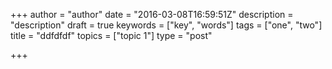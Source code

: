 +++
author = "author"
date = "2016-03-08T16:59:51Z"
description = "description"
draft = true
keywords = ["key", "words"]
tags = ["one", "two"]
title = "ddfdfdf"
topics = ["topic 1"]
type = "post"

+++

